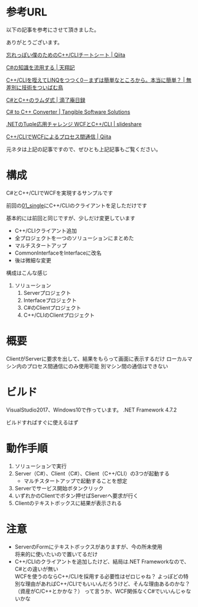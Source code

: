 # 参考URL

以下の記事を参考にさせて頂きました。

ありがとうございます。

[忘れっぽい僕のためのC++/CLIチートシート | Qiita](https://qiita.com/baikichiz/items/1f69d7ea21cb87fab845)

[C#の知識を流用する | 天翔記](http://xn--rssu31gj1g.jp/?page=nobu_mod_the_snmod_using_csharp_knowledge)

[C++/CLIを咥えてLINQをつつく0－まずは簡単なところから。本当に簡単？ | 無差別に技術をついばむ鳥](http://indori.blog32.fc2.com/blog-entry-296.html)

[C#とC++のラムダ式 | 滴了庵日録](https://lipoyang.hatenablog.com/entry/2018/11/05/114611)

[C# to C++ Converter | Tangible Software Solutions](https://www.tangiblesoftwaresolutions.com/download.html)

[.NETのTuple応用チャレンジ WCFとC++/CLI | slideshare](https://www.slideshare.net/keitasudo1/nettuple-wcfccli)

[C++/CLIでWCFによるプロセス間通信 | Qiita](https://qiita.com/tomboyboy/items/9addcfbad41580725fd8)

元ネタは上記の記事ですので、ぜひとも上記記事もご覧ください。


# 構成
C#とC++/CLIでWCFを実現するサンプルです

前回の[01_single](https://github.com/gabekore/CSharp/tree/master/WCF/01_single)にC++/CLIのクライアントを足しただけです


基本的には前回と同じですが、少しだけ変更しています
- C++/CLIクライアント追加
- 全プロジェクトを一つのソリューションにまとめた
- マルチスタートアップ
- CommonInterfaceをInterfaceに改名
- 後は微細な変更


構成はこんな感じ

1. ソリューション
   1. Serverプロジェクト
   1. Interfaceプロジェクト
   1. C#のClientプロジェクト
   1. C++/CLIのClientプロジェクト


# 概要
ClientがServerに要求を出して、結果をもらって画面に表示するだけ
ローカルマシン内のプロセス間通信にのみ使用可能
別マシン間の通信はできない

# ビルド
VisualStudio2017、Windows10で作っています。
.NET Framework 4.7.2

ビルドすればすぐに使えるはず


# 動作手順
1. ソリューションで実行
1. Server（C#）、Client（C#）、Client（C++/CLI）の3つが起動する
   - マルチスタートアップで起動することを想定
1. Serverでサービス開始ボタンクリック
1. いずれかのClientでボタン押せばServerへ要求が行く
1. Clientのテキストボックスに結果が表示される

# 注意
- ServerのFormにテキストボックスがありますが、今の所未使用  
将来的に使いたいので置いてるだけ
- C++/CLIのクライアントを追加したけど、結局は.NET Frameworkなので、C#との違いが無い  
WCFを使うのならC++/CLIを採用する必要性はゼロじゃね？
よっぽどの特別な理由があればC++/CLIでもいいんだろうけど、そんな理由あるのかな？（資産がC/C++とかかな？）
って言うか、WCF関係なくC#でいいんじゃないかな
